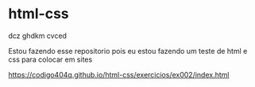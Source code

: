 # html-css
 dcz ghdkm cvced

Estou fazendo esse repositorio pois eu estou fazendo um teste de html e css para colocar em sites

<a href="https://codigo404q.github.io/html-css/exercicios/ex002/index.html">https://codigo404q.github.io/html-css/exercicios/ex002/index.html</a>